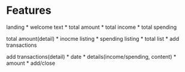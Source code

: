 # Features
landing
    * welcome text
    * total amount
    * total income
    * total spending

total amount(detail)
    * inocme listing
    * spending listing
    * total list
    * add transactions

add transactions(detail)
    * date
    * details(income/spending, content)
    * amount
    * add/close
